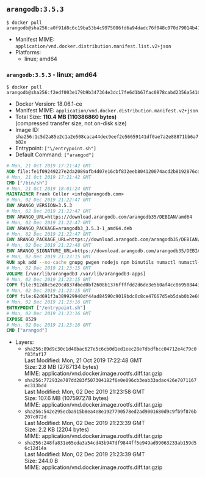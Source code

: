 ## `arangodb:3.5.3`

```console
$ docker pull arangodb@sha256:a0f91d8c6c19ba53b4c9975086fd6a94dadc76f048c070d79014b41981af57dd
```

-	Manifest MIME: `application/vnd.docker.distribution.manifest.list.v2+json`
-	Platforms:
	-	linux; amd64

### `arangodb:3.5.3` - linux; amd64

```console
$ docker pull arangodb@sha256:f2edf003e179b9b347364e3dc17fe6d1b67fac0878cabd2356a5416d80eeff80
```

-	Docker Version: 18.06.1-ce
-	Manifest MIME: `application/vnd.docker.distribution.manifest.v2+json`
-	Total Size: **110.4 MB (110386860 bytes)**  
	(compressed transfer size, not on-disk size)
-	Image ID: `sha256:1c5d2a85e2c1a2e508caca44dec9eef2e56659141df0ae7a2e88871bb6a7b82e`
-	Entrypoint: `["\/entrypoint.sh"]`
-	Default Command: `["arangod"]`

```dockerfile
# Mon, 21 Oct 2019 17:21:42 GMT
ADD file:fe1f09249227e2da2089afb4d07e16cbf832eeb804120074acd2b8192876cd28 in / 
# Mon, 21 Oct 2019 17:21:42 GMT
CMD ["/bin/sh"]
# Mon, 21 Oct 2019 18:01:24 GMT
MAINTAINER Frank Celler <info@arangodb.com>
# Mon, 02 Dec 2019 21:22:47 GMT
ENV ARANGO_VERSION=3.5.3
# Mon, 02 Dec 2019 21:22:47 GMT
ENV ARANGO_URL=https://download.arangodb.com/arangodb35/DEBIAN/amd64
# Mon, 02 Dec 2019 21:22:47 GMT
ENV ARANGO_PACKAGE=arangodb3_3.5.3-1_amd64.deb
# Mon, 02 Dec 2019 21:22:47 GMT
ENV ARANGO_PACKAGE_URL=https://download.arangodb.com/arangodb35/DEBIAN/amd64/arangodb3_3.5.3-1_amd64.deb
# Mon, 02 Dec 2019 21:22:48 GMT
ENV ARANGO_SIGNATURE_URL=https://download.arangodb.com/arangodb35/DEBIAN/amd64/arangodb3_3.5.3-1_amd64.deb.asc
# Mon, 02 Dec 2019 21:23:15 GMT
RUN apk add --no-cache gnupg pwgen nodejs npm binutils numactl numactl-tools &&     npm install -g foxx-cli &&     rm -rf /root/.npm &&     gpg --batch --keyserver hkps://hkps.pool.sks-keyservers.net --recv-keys CD8CB0F1E0AD5B52E93F41E7EA93F5E56E751E9B &&     mkdir /docker-entrypoint-initdb.d &&     cd /tmp                                &&     wget ${ARANGO_SIGNATURE_URL}           &&     wget ${ARANGO_PACKAGE_URL}             &&     gpg --verify ${ARANGO_PACKAGE}.asc     &&     ar x ${ARANGO_PACKAGE} data.tar.gz     &&     tar -C / -x -z -f data.tar.gz          &&     sed -ri         -e 's!127\.0\.0\.1!0.0.0.0!g'         -e 's!^(file\s*=\s*).*!\1 -!'         -e 's!^\s*uid\s*=.*!!'         /etc/arangodb3/arangod.conf        &&     echo chgrp -R 0 /var/lib/arangodb3 /var/lib/arangodb3-apps &&     echo chmod -R 775 /var/lib/arangodb3 /var/lib/arangodb3-apps &&     rm -f /usr/bin/foxx &&     rm -f ${ARANGO_PACKAGE}* data.tar.gz &&     apk del gnupg
# Mon, 02 Dec 2019 21:23:15 GMT
VOLUME [/var/lib/arangodb3 /var/lib/arangodb3-apps]
# Mon, 02 Dec 2019 21:23:15 GMT
COPY file:912d8c5e20cd837dbed0bf2608b1376ffffdd2d6de3e5b0af4cc869508443235 in /entrypoint.sh 
# Mon, 02 Dec 2019 21:23:15 GMT
COPY file:62d691f3a389929940df44ad84590c9019bdc0c8ce47667d5eb5dab0b2e66954 in /usr/bin/foxx 
# Mon, 02 Dec 2019 21:23:16 GMT
ENTRYPOINT ["/entrypoint.sh"]
# Mon, 02 Dec 2019 21:23:16 GMT
EXPOSE 8529
# Mon, 02 Dec 2019 21:23:16 GMT
CMD ["arangod"]
```

-	Layers:
	-	`sha256:89d9c30c1d48bac627e5c6cb0d1ed1eec28e7dbdfbcc04712e4c79c0f83faf17`  
		Last Modified: Mon, 21 Oct 2019 17:22:48 GMT  
		Size: 2.8 MB (2787134 bytes)  
		MIME: application/vnd.docker.image.rootfs.diff.tar.gzip
	-	`sha256:772932e707dd283f507304182f6e0e096cb3eab33adac426e7071167ec313bdd`  
		Last Modified: Mon, 02 Dec 2019 21:23:58 GMT  
		Size: 107.6 MB (107597278 bytes)  
		MIME: application/vnd.docker.image.rootfs.diff.tar.gzip
	-	`sha256:542e295ecba915b8ea4e8e1927790578ed2ad9001680d9c9fb9f876b207c072d`  
		Last Modified: Mon, 02 Dec 2019 21:23:39 GMT  
		Size: 2.2 KB (2204 bytes)  
		MIME: application/vnd.docker.image.rootfs.diff.tar.gzip
	-	`sha256:248fa831e65eda3a54cd43b947df9844ff5e949ad99063233ab159d56c12d14a`  
		Last Modified: Mon, 02 Dec 2019 21:23:39 GMT  
		Size: 244.0 B  
		MIME: application/vnd.docker.image.rootfs.diff.tar.gzip
